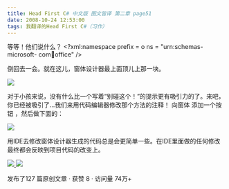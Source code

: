 ```yaml
---
title: Head First C# 中文版 图文皆译 第二章 page51
date: 2008-10-24 12:53:00
tags: 我翻译的Head First C#（习作）
---
```

等等！他们说什么？  <?xml:namespace prefix = o ns = "urn:schemas-microsoft-
com:office:office" />

倒回去一会。就在这儿，窗体设计器最上面顶儿上那一块。

![](https://p-blog.csdn.net/images/p_blog_csdn_net/cuipengfei1/EntryImages/20081024/%E6%88%AA%E5%9B%BE00.jpg)

对于小孩来说，没有什么比一个写着“别碰这个！”的提示更有吸引力的了。来吧，你已经被吸引了...我们来用代码编辑器修改那个方法的注释！  向窗体
添加一个按钮  ，然后做下面的：

![](https://p-blog.csdn.net/images/p_blog_csdn_net/cuipengfei1/EntryImages/20081024/%E6%88%AA%E5%9B%BE01.jpg)

用IDE去修改窗体设计器生成的代码总是会更简单一些。在IDE里面做的任何修改最终都会反映到项目代码的改变上。



[ ![](https://profile.csdnimg.cn/5/2/5/3_cuipengfei1)
![](https://g.csdnimg.cn/static/user-reg-year/1x/11.png)
](https://blog.csdn.net/cuipengfei1)



发布了127 篇原创文章  ·  获赞 8  ·  访问量 74万+

